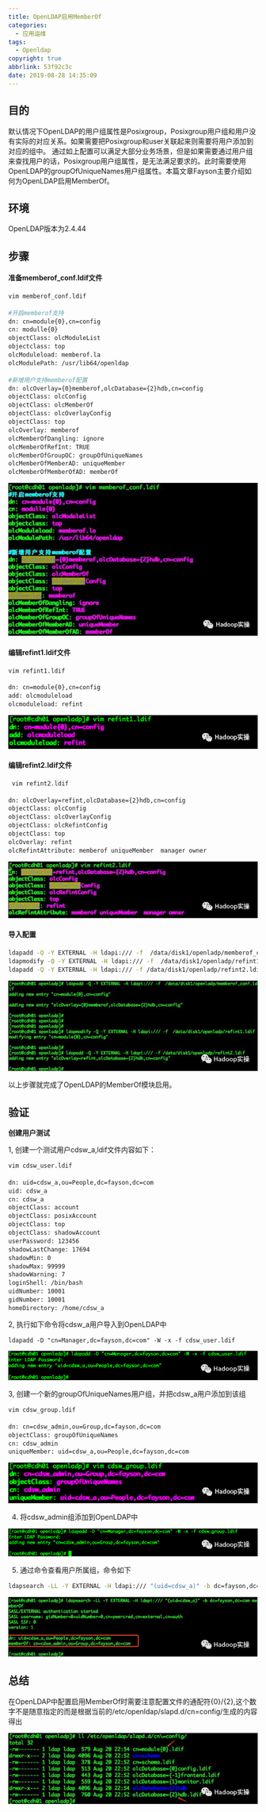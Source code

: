 ```yaml
---
title: OpenLDAP启用MemberOf
categories:
  - 应用运维
tags:
  - Openldap
copyright: true
abbrlink: 53f92c3c
date: 2019-08-28 14:35:09
---
```


## 目的

默认情况下OpenLDAP的用户组属性是Posixgroup，Posixgroup用户组和用户没有实际的对应关系。如果需要把Posixgroup和user关联起来则需要将用户添加到对应的组中。 通过如上配置可以满足大部分业务场景，但是如果需要通过用户组来查找用户的话，Posixgroup用户组属性，是无法满足要求的。此时需要使用OpenLDAP的groupOfUniqueNames用户组属性。本篇文章Fayson主要介绍如何为OpenLDAP启用MemberOf。

<!--more-->



## 环境

OpenLDAP版本为2.4.44



## 步骤

#### 准备memberof_conf.ldif文件

```bash
vim memberof_conf.ldif

#开启memberof支持
dn: cn=module{0},cn=config
cn: modulle{0}
objectClass: olcModuleList
objectclass: top
olcModuleload: memberof.la
olcModulePath: /usr/lib64/openldap

#新增用户支持memberof配置
dn: olcOverlay={0}memberof,olcDatabase={2}hdb,cn=config
objectClass: olcConfig
objectClass: olcMemberOf
objectClass: olcOverlayConfig
objectClass: top
olcOverlay: memberof
olcMemberOfDangling: ignore
olcMemberOfRefInt: TRUE
olcMemberOfGroupOC: groupOfUniqueNames
olcMemberOfMemberAD: uniqueMember
olcMemberOfMemberOfAD: memberOf
```

![](OpenLDAP启用MemberOf/1.jpeg)

#### 编辑refint1.ldif文件

```bash
vim refint1.ldif 

dn: cn=module{0},cn=config
add: olcmoduleload
olcmoduleload: refint
```

![](OpenLDAP启用MemberOf/2.png)

#### 编辑refint2.ldif文件

```bash
 vim refint2.ldif 
 
dn: olcOverlay=refint,olcDatabase={2}hdb,cn=config
objectClass: olcConfig
objectClass: olcOverlayConfig
objectClass: olcRefintConfig
objectClass: top
olcOverlay: refint
olcRefintAttribute: memberof uniqueMember  manager owner
```

![](OpenLDAP启用MemberOf/3.jpeg)

#### 导入配置

```bash
ldapadd -Q -Y EXTERNAL -H ldapi:/// -f  /data/disk1/openladp/memberof_conf.ldif 
ldapmodify -Q -Y EXTERNAL -H ldapi:/// -f  /data/disk1/openladp/refint1.ldif 
ldapadd -Q -Y EXTERNAL -H ldapi:/// -f /data/disk1/openladp/refint2.ldif 
```

![](OpenLDAP启用MemberOf/4.jpeg)

以上步骤就完成了OpenLDAP的MemberOf模块启用。

## 验证

**创建用户测试**

1, 创建一个测试用户cdsw_a,ldif文件内容如下：

```bash
vim cdsw_user.ldif

dn: uid=cdsw_a,ou=People,dc=fayson,dc=com
uid: cdsw_a
cn: cdsw_a
objectClass: account
objectClass: posixAccount
objectClass: top
objectClass: shadowAccount
userPassword: 123456
shadowLastChange: 17694
shadowMin: 0
shadowMax: 99999
shadowWarning: 7
loginShell: /bin/bash
uidNumber: 10001
gidNumber: 10001
homeDirectory: /home/cdsw_a
```

2, 执行如下命令将cdsw_a用户导入到OpenLDAP中

```
ldapadd -D "cn=Manager,dc=fayson,dc=com" -W -x -f cdsw_user.ldif 
```

![](OpenLDAP启用MemberOf/5.png)

3, 创建一个新的groupOfUniqueNames用户组，并把cdsw_a用户添加到该组

```bash
vim cdsw_group.ldif 

dn: cn=cdsw_admin,ou=Group,dc=fayson,dc=com
objectClass: groupOfUniqueNames
cn: cdsw_admin
uniqueMember: uid=cdsw_a,ou=People,dc=fayson,dc=com
```

![](OpenLDAP启用MemberOf/6.png)

4. 将cdsw_admin组添加到OpenLDAP中

![](OpenLDAP启用MemberOf/7.png)

5. 通过命令查看用户所属组，命令如下

```bash
ldapsearch -LL -Y EXTERNAL -H ldapi:/// "(uid=cdsw_a)" -b dc=fayson,dc=com memberOf
```

![](OpenLDAP启用MemberOf/10.jpeg)

## **总结**

在OpenLDAP中配置启用MemberOf时需要注意配置文件的通配符{0}/{2},这个数字不是随意指定的而是根据当前的/etc/openldap/slapd.d/cn\=config/生成的内容得出

![](OpenLDAP启用MemberOf/8.jpeg)